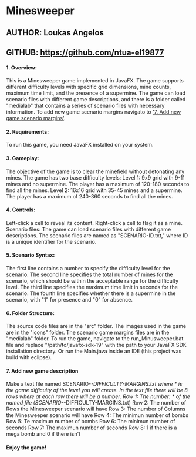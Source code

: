 # Minesweeper


## AUTHOR:    Loukas Angelos
## GITHUB:     https://github.com/ntua-el19877


#### 1. Overview:
This is a Minesweeper game implemented in JavaFX. The game supports different difficulty levels with specific grid dimensions, mine counts, maximum time limit, and the presence of a supermine. The game can load scenario files with different game descriptions, and there is a folder called "medialab" that contains a series of scenario files with necessary information. To add new game scenario margins navigato to ['7. Add new game scenario margins'](#Addnewgamedescription).

#### 2. Requirements:
To run this game, you need JavaFX installed on your system.

#### 3. Gameplay:
The objective of the game is to clear the minefield without detonating any mines. The game has two base difficulty levels:
Level 1: 9x9 grid with 9-11 mines and no supermine. The player has a maximum of 120-180 seconds to find all the mines.
Level 2: 16x16 grid with 35-45 mines and a supermine. The player has a maximum of 240-360 seconds to find all the mines.

#### 4. Controls:
Left-click a cell to reveal its content.
Right-click a cell to flag it as a mine.
Scenario files:
The game can load scenario files with different game descriptions. The scenario files are named as "SCENARIO-ID.txt," where ID is a unique identifier for the scenario. 

#### 5. Scenario Syntax:
The first line contains a number to specify the difficulty level for the scenario.
The second line specifies the total number of mines for the scenario, which should be within the acceptable range for the difficulty level.
The third line specifies the maximum time limit in seconds for the scenario.
The fourth line specifies whether there is a supermine in the scenario, with "1" for presence and "0" for absence.

#### 6. Folder Structure:
The source code files are in the "src" folder.
The images used in the game are in the "icons" folder.
The scenario game margins files are in the "medialab" folder.
To run the game, navigate to the run_Minusweeper.bat file and replace "/path/to/javafx-sdk-19" with the path to your JavaFX SDK installation directory. Or run the Main.java inside an IDE (this project was build with eclipse).

#### 7. Add new game description 
Make a text file named SCENARIO-*-DIFFICULTY-MARGINS.txt where * is the game difficulty of the level you will create. In the text file there will be 8 rows where at each row there will be a number. 
Row 1:  The number: * of the named file (SCENARIO-*-DIFFICULTY-MARGINS.txt)
Row 2:  The number of Rows the Minesweeper scenario will have 
Row 3:  The number of Columns the Minesweeper scenario will have
Row 4:  The minimun number of bombs
Row 5:  Te maximun number of bombs
Row 6:  The minimun number of seconds
Row 7:  The maximun number of seconds
Row 8:  1 if there is a mega bomb and 0 if there isn't

#### Enjoy the game!
